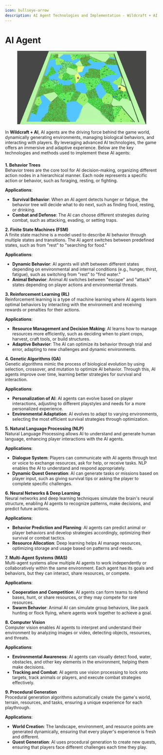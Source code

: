 ```yaml
---
icon: bullseye-arrow
description: AI Agent Technologies and Implementation - Wildcraft + AI
---
```


# AI Agent

<figure><img src="../.gitbook/assets/world.webp" alt=""><figcaption></figcaption></figure>

In **Wildcraft + AI**, AI agents are the driving force behind the game world, dynamically generating environments, managing biological behaviors, and interacting with players. By leveraging advanced AI technologies, the game offers an immersive and adaptive experience. Below are the key technologies and methods used to implement these AI agents:

### &#x20;

**1. Behavior Trees** \
Behavior trees are the core tool for AI decision-making, organizing different action nodes in a hierarchical manner. Each node represents a specific action or behavior, such as foraging, resting, or fighting.

**Applications**:

* **Survival Behavior**: When an AI agent detects hunger or fatigue, the behavior tree will decide what to do next, such as finding food, resting, or drinking.
* **Combat and Defense**: The AI can choose different strategies during combat, such as attacking, evading, or setting traps.

**2. Finite State Machines (FSM)** \
A finite state machine is a model used to describe AI behavior through multiple states and transitions. The AI agent switches between predefined states, such as from "rest" to "searching for food."

**Applications**:

* **Dynamic Behavior**: AI agents will shift between different states depending on environmental and internal conditions (e.g., hunger, thirst, fatigue), such as switching from "rest" to "find water."
* **Animal Behavior**: Animal AI switches between "escape" and "attack" states depending on player actions and environmental threats.

**3. Reinforcement Learning (RL)** \
Reinforcement learning is a type of machine learning where AI agents learn optimal behaviors by interacting with the environment and receiving rewards or penalties for their actions.

**Applications**:

* **Resource Management and Decision Making**: AI learns how to manage resources more efficiently, such as deciding when to plant crops, harvest, craft tools, or build structures.
* **Adaptive Behavior**: The AI can optimize its behavior through trial and error, adapting to new challenges and dynamic environments.

**4. Genetic Algorithms (GA)** \
Genetic algorithms mimic the process of biological evolution by using selection, crossover, and mutation to optimize AI behavior. Through this, AI agents improve over time, learning better strategies for survival and interaction.

**Applications**:

* **Personalization of AI**: AI agents can evolve based on player interactions, adjusting to different playstyles and needs for a more personalized experience.
* **Environmental Adaptation**: AI evolves to adapt to varying environments, selecting the most efficient survival strategies through optimization.

**5. Natural Language Processing (NLP)** \
Natural Language Processing allows AI to understand and generate human language, enhancing player interactions with the AI agents.

**Applications**:

* **Dialogue System**: Players can communicate with AI agents through text or voice to exchange resources, ask for help, or receive tasks. NLP enables the AI to understand and respond appropriately.
* **Dynamic Quest Generation**: AI can generate tasks or missions based on player input, such as giving survival tips or asking the player to complete specific challenges.

**6. Neural Networks & Deep Learning** \
Neural networks and deep learning techniques simulate the brain's neural structure, enabling AI agents to recognize patterns, make decisions, and predict future actions.

**Applications**:

* **Behavior Prediction and Planning**: AI agents can predict animal or player behaviors and develop strategies accordingly, optimizing their survival or combat tactics.
* **Resource Allocation**: Deep learning helps AI manage resources, optimizing storage and usage based on patterns and needs.

**7. Multi-Agent Systems (MAS)** \
Multi-agent systems allow multiple AI agents to work independently or collaboratively within the same environment. Each agent has its goals and behaviors, but they can interact, share resources, or compete.

**Applications**:

* **Cooperation and Competition**: AI agents can form teams to defend bases, hunt, or share resources, or they may compete for rare resources.
* **Swarm Behavior**: Animal AI can simulate group behaviors, like pack hunting or flock flying, where agents work together to achieve a goal.

**8. Computer Vision** \
Computer vision enables AI agents to interpret and understand their environment by analyzing images or video, detecting objects, resources, and threats.

**Applications**:

* **Environmental Awareness**: AI agents can visually detect food, water, obstacles, and other key elements in the environment, helping them make decisions.
* **Tracking and Combat**: AI agents use vision processing to lock onto targets, track animals or players, and execute combat strategies effectively.

**9. Procedural Generation** \
Procedural generation algorithms automatically create the game's world, terrain, resources, and tasks, ensuring a unique experience for each playthrough.

**Applications**:

* **World Creation**: The landscape, environment, and resource points are generated dynamically, ensuring that every player's experience is fresh and different.
* **Quest Generation**: AI uses procedural generation to create new quests, ensuring that players face different challenges each time they play.
